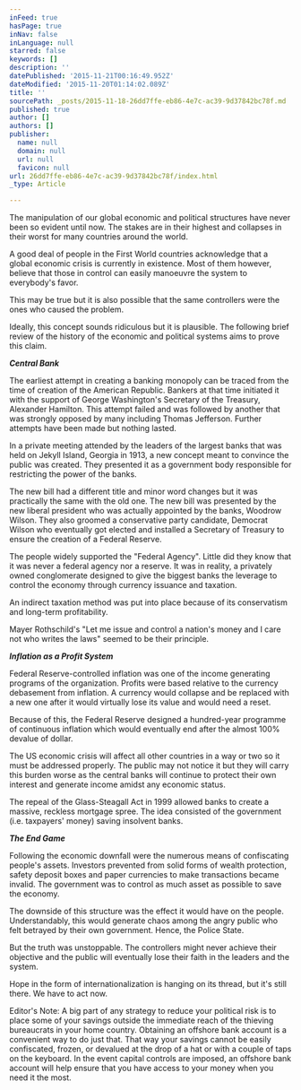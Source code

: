 ```yaml
---
inFeed: true
hasPage: true
inNav: false
inLanguage: null
starred: false
keywords: []
description: ''
datePublished: '2015-11-21T00:16:49.952Z'
dateModified: '2015-11-20T01:14:02.089Z'
title: ''
sourcePath: _posts/2015-11-18-26dd7ffe-eb86-4e7c-ac39-9d37842bc78f.md
published: true
author: []
authors: []
publisher:
  name: null
  domain: null
  url: null
  favicon: null
url: 26dd7ffe-eb86-4e7c-ac39-9d37842bc78f/index.html
_type: Article

---
```

The manipulation of our global
economic and political structures have never been so evident until now. The
stakes are in their highest and collapses in their worst for many countries
around the world.

A good deal of people in the
First World countries acknowledge that a global economic crisis is currently in
existence. Most of them however, believe that those in control can easily
manoeuvre the system to everybody's favor.

This may be true but it is also
possible that the same controllers were the ones who caused the problem.

Ideally, this concept sounds
ridiculous but it is plausible. The following brief review of the history of
the economic and political systems aims to prove this claim.

**_Central Bank_**

The earliest attempt in creating
a banking monopoly can be traced from the time of creation of the American
Republic. Bankers at that time initiated it with the support of George
Washington's Secretary of the Treasury, Alexander Hamilton. This attempt failed
and was followed by another that was strongly opposed by many including Thomas
Jefferson. Further attempts have been made but nothing lasted.

In a private meeting attended by
the leaders of the largest banks that was held on Jekyll Island, Georgia in
1913, a new concept meant to convince the public was created. They presented it
as a government body responsible for restricting the power of the banks.

The new bill had a different
title and minor word changes but it was practically the same with the old one.
The new bill was presented by the new liberal president who was actually
appointed by the banks, Woodrow Wilson. They also groomed a conservative party candidate,
Democrat Wilson who eventually got elected and installed a Secretary of
Treasury to ensure the creation of a Federal Reserve.

The people widely supported the
"Federal Agency". Little did they know that it was never a federal agency nor a
reserve. It was in reality, a privately owned conglomerate designed to give the
biggest banks the leverage to control the economy through currency issuance and
taxation. 

An indirect taxation method was
put into place because of its conservatism and long-term profitability.

Mayer Rothschild's "Let me issue
and control a nation's money and I care not who writes the laws" seemed to be
their principle.

**_Inflation as a Profit System_**

Federal Reserve-controlled
inflation was one of the income generating programs of the organization.
Profits were based relative to the currency debasement from inflation. A
currency would collapse and be replaced with a new one after it would virtually
lose its value and would need a reset.

Because of this, the Federal
Reserve designed a hundred-year programme of continuous inflation which would
eventually end after the almost 100% devalue of dollar.

The US economic crisis will
affect all other countries in a way or two so it must be addressed properly.
The public may not notice it but they will carry this burden worse as the
central banks will continue to protect their own interest and generate income
amidst any economic status.

The repeal of the Glass-Steagall
Act in 1999 allowed banks to create a massive, reckless mortgage spree. The
idea consisted of the government (i.e. taxpayers' money) saving insolvent
banks.

**_The End Game_**

Following the economic downfall
were the numerous means of confiscating people's assets. Investors prevented
from solid forms of wealth protection, safety deposit boxes and paper
currencies to make transactions became invalid. The government was to control
as much asset as possible to save the economy.

The downside of this structure
was the effect it would have on the people. Understandably, this would generate
chaos among the angry public who felt betrayed by their own government. Hence,
the Police State.

But the truth was unstoppable.
The controllers might never achieve their objective and the public will
eventually lose their faith in the leaders and the system. 

Hope in the form of
internationalization is hanging on its thread, but it's still there. We have to
act now.

Editor's Note: A big part of any strategy to
reduce your political risk is to place some of your savings outside the
immediate reach of the thieving bureaucrats in your home country. Obtaining an
offshore bank account is a convenient way to do just that.
That way your savings cannot be easily
confiscated, frozen, or devalued at the drop of a hat or with a couple of taps
on the keyboard. In the event capital controls are imposed, an offshore bank
account will help ensure that you have access to your money when you need it
the most.